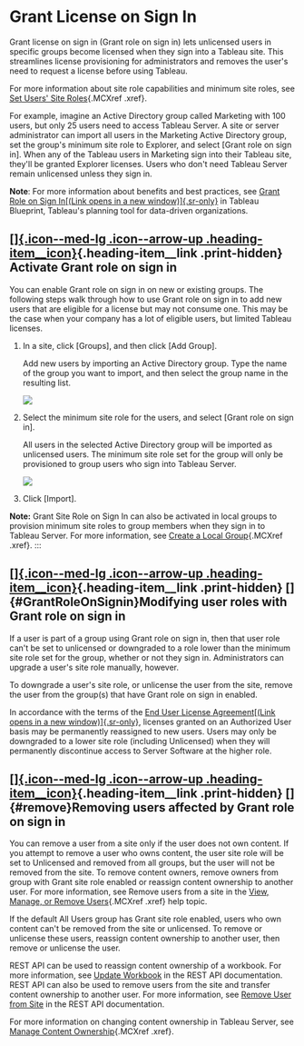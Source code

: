 

Grant License on Sign In
========================
Grant license on sign in (Grant role on sign in) lets unlicensed users
in specific groups become licensed when they sign into a Tableau site.
This streamlines license provisioning for administrators and removes the
user's need to request a license before using Tableau.

For more information about site role capabilities and minimum site
roles, see [Set Users' Site
Roles](https://help.tableau.com/current/server/en-us/users_site_roles.htm){.MCXref
.xref}.

For example, imagine an Active Directory group called Marketing with 100
users, but only 25 users need to access Tableau Server. A site or server
administrator can import all users in the Marketing Active Directory
group, set the group\'s minimum site role to Explorer, and select [Grant
role on sign in]. When any of the Tableau users in Marketing
sign into their Tableau site, they\'ll be granted Explorer licenses.
Users who don\'t need Tableau Server remain unlicensed unless they sign
in.

**Note**: For more information about benefits and best practices, see
[Grant Role on Sign In[(Link opens in a new
window)]{.sr-only}](https://help.tableau.com/current/blueprint/en-us/bp_license_management.htm#grant-role-on-sign-in)
in Tableau Blueprint, Tableau\'s planning tool for data-driven
organizations.

<div>

[[]{.icon--med-lg .icon--arrow-up .heading-item__icon}](https://help.tableau.com/current/server/en-us/grant_role.htm#){.heading-item__link .print-hidden} Activate Grant role on sign in
----------------------------------------------------------------------------------------------------------------------------------------------------------------------------------------

</div>

You can enable Grant role on sign in on new or existing groups. The
following steps walk through how to use Grant role on sign in to add new
users that are eligible for a license but may not consume one. This may
be the case when your company has a lot of eligible users, but limited
Tableau licenses.


1.  In a site, click [Groups], and then click [Add
    Group].

    Add new users by importing an Active Directory group. Type the name
    of the group you want to import, and then select the group name in
    the resulting list.

    ![](./Grant%20Role%20on%20Sign%20In%20(Grant%20License%20on%20Sign%20In)%20-%20Tableau_files/import_AD_group1.png)

2.  Select the minimum site role for the users, and select [Grant role
    on sign in].

    All users in the selected Active Directory group will be imported as
    unlicensed users. The minimum site role set for the group will only
    be provisioned to group users who sign into Tableau Server.

    ![](./Grant%20Role%20on%20Sign%20In%20(Grant%20License%20on%20Sign%20In)%20-%20Tableau_files/import_AD_group2.png)

3.  Click [Import].

**Note:** Grant Site Role on Sign In can also be activated in local
groups to provision minimum site roles to group members when they sign
in to Tableau Server. For more information, see [Create a Local
Group](https://help.tableau.com/current/server/en-us/groups_create_local.htm){.MCXref
.xref}.
:::

<div>

[[]{.icon--med-lg .icon--arrow-up .heading-item__icon}](https://help.tableau.com/current/server/en-us/grant_role.htm#){.heading-item__link .print-hidden} []{#GrantRoleOnSignin}Modifying user roles with Grant role on sign in
-------------------------------------------------------------------------------------------------------------------------------------------------------------------------------------------------------------------------------

</div>

If a user is part of a group using Grant role on sign in, then that user
role can\'t be set to unlicensed or downgraded to a role lower than the
minimum site role set for the group, whether or not they sign in.
Administrators can upgrade a user's site role manually, however.

To downgrade a user's site role, or unlicense the user from the site,
remove the user from the group(s) that have Grant role on sign in
enabled.

In accordance with the terms of the [End User License Agreement[(Link
opens in a new
window)]{.sr-only}](https://mkt.tableau.com/legal/tableau_eula.pdf),
licenses granted on an Authorized User basis may be permanently
reassigned to new users. Users may only be downgraded to a lower site
role (including Unlicensed) when they will permanently discontinue
access to Server Software at the higher role.

<div>

[[]{.icon--med-lg .icon--arrow-up .heading-item__icon}](https://help.tableau.com/current/server/en-us/grant_role.htm#){.heading-item__link .print-hidden} []{#remove}Removing users affected by Grant role on sign in
---------------------------------------------------------------------------------------------------------------------------------------------------------------------------------------------------------------------

</div>

You can remove a user from a site only if the user does not own content.
If you attempt to remove a user who owns content, the user site role
will be set to Unlicensed and removed from all groups, but the user will
not be removed from the site. To remove content owners, remove owners
from group with Grant site role enabled or reassign content ownership to
another user. For more information, see Remove users from a site in the
[View, Manage, or Remove
Users](https://help.tableau.com/current/server/en-us/users_view.htm){.MCXref
.xref} help topic.

If the default All Users group has Grant site role enabled, users who
own content can\'t be removed from the site or unlicensed. To remove or
unlicense these users, reassign content ownership to another user, then
remove or unlicense the user.

REST API can be used to reassign content ownership of a workbook. For
more information, see [Update
Workbook](https://help.tableau.com/v2020.3/api/rest_api/en-us/REST/rest_api_ref_workbooksviews.htm#update_workbook)
in the REST API documentation. REST API can also be used to remove users
from the site and transfer content ownership to another user. For more
information, see [Remove User from
Site](https://help.tableau.com/current/api/rest_api/en-us/REST/rest_api_ref_usersgroups.htm#remove_user_from_site)
in the REST API documentation.

For more information on changing content ownership in Tableau Server,
see [Manage Content
Ownership](https://help.tableau.com/current/server/en-us/owner.htm#change-the-owner-of-a-content-resource){.MCXref
.xref}.
